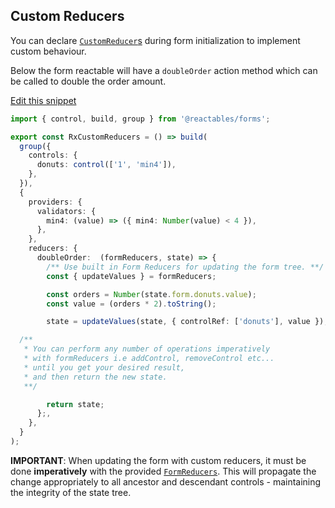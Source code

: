 ## Custom Reducers

You can declare [`CustomReducer`s](/reactables/references/forms-api#api-custom-reducers) during form initialization to implement custom behaviour.

Below the form reactable will have a `doubleOrder` action method which can be called to double the order amount.

<a class="mb-3 d-block" href="https://github.com/reactables/reactables/edit/main/docs/src/content/guides/forms/examples/custom-reducers/custom-reducers.md" target="_blank" rel="noreferrer">
  Edit this snippet <i class="fa fa-edit"></i>
</a>

```typescript
import { control, build, group } from '@reactables/forms';

export const RxCustomReducers = () => build(
  group({
    controls: {
      donuts: control(['1', 'min4']),
    },
  }),
  {
    providers: {
      validators: {
        min4: (value) => ({ min4: Number(value) < 4 }),
      },
    },
    reducers: {
      doubleOrder:  (formReducers, state) => {
        /** Use built in Form Reducers for updating the form tree. **/
        const { updateValues } = formReducers;

        const orders = Number(state.form.donuts.value);
        const value = (orders * 2).toString();

        state = updateValues(state, { controlRef: ['donuts'], value });

  /**
   * You can perform any number of operations imperatively
   * with formReducers i.e addControl, removeControl etc...
   * until you get your desired result,
   * and then return the new state.
   **/

        return state;
      };,
    },
  }
);

```

**IMPORTANT**: When updating the form with custom reducers, it must be done **imperatively** with the provided [`FormReducers`](/reactables/references/forms-api#api-form-reducers). This will propagate the change appropriately to all ancestor and descendant controls - maintaining the integrity of the state tree.
